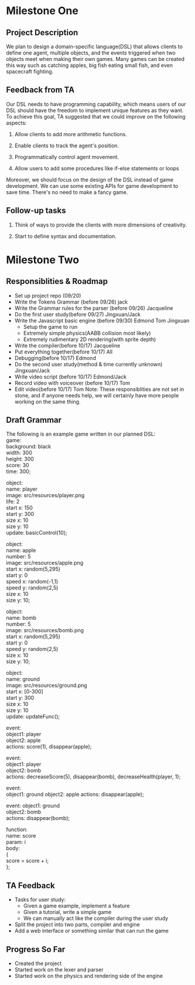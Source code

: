 # Milestone One


## Project Description


We plan to design a domain-specific language(DSL) that allows clients to define one agent, multiple objects, and the events triggered when two objects meet when making their own games. Many games can be created this way such as catching apples, big fish eating small fish, and even spacecraft fighting.


## Feedback from TA


Our DSL needs to have programming capability, which means users of our DSL should have the freedom to implement unique features as they want. To achieve this goal, TA suggested that we could improve on the following aspects:

  1. Allow clients to add more arithmetic functions.

  2. Enable clients to track the agent's position.

  3. Programmatically control agent movement.

  4. Allow users to add some procedures like if-else statements or loops


Moreover, we should focus on the design of the DSL instead of game development. We can use some existing APIs for game development to save time. There's no need to make a fancy game.


## Follow-up tasks

1. Think of ways to provide the clients with more dimensions of creativity. 

2. Start to define syntax and documentation.



# Milestone Two


## Responsiblities & Roadmap
 - Set up project repo (09/20)
 - Write the Tokens Grammar (before 09/26)  jack 
 - Write the Grammar rules for the parser (before 09/26) Jacqueline
 - Do the first user study(before 09/27) Jingxuan/Jack
 - Write the Javascript basic engine (before 09/30) Edmond Tom Jingxuan
    - Setup the game to run
    - Extremely simple physics(AABB collision most likely)
    - Extremely rudimentary 2D rendering(with sprite depth)
 - Write the compiler(before 10/17) Jacqueline
 - Put everything together(before 10/17) All
 - Debugging(before 10/17) Edmond
 - Do the second user study(method & time currently unknown) Jingxuan/Jack
 - Write video script (before 10/17) Edmond/Jack
 - Record video with voiceover (before 10/17) Tom
 - Edit video(before 10/17) Tom
Note: These responsiblities are not set in stone, and if anyone needs help, we will certainly have more people working on the same thing.


## Draft Grammar
The following is an example game written in our planned DSL:  
game:  
background: black  
width: 300  
height: 300  
score: 30  
time: 300;  
  
object:  
name: player  
image: src/resources/player.png  
life: 2  
start x: 150  
start y: 300  
size x: 10  
size y: 10  
update: basicControl(10);  
  
object:  
name: apple  
number: 5  
image: src/resources/apple.png  
start x: random(5,295)  
start y: 0  
speed x: random(-1,1)  
speed y: random(2,5)  
size x: 10  
size y: 10;  
  
object:  
name: bomb  
number: 5  
image: src/resources/bomb.png  
start x: random(5,295)  
start y: 0  
speed y: random(2,5)  
size x: 10  
size y: 10;  
  
object:  
name: ground  
image: src/resources/ground.png  
start x: [0-300]  
start y: 300  
size x: 10  
size y: 10  
update: updateFunc();  
  
event:  
object1: player  
object2: apple  
actions: score(1), disappear(apple);  
  
event:  
object1: player  
object2: bomb  
actions: decreaseScore(5), disappear(bomb), decreaseHealth(player, 1);  
  
event:  
object1: ground
object2: apple
actions: disappear(apple);

event:
object1: ground  
object2: bomb  
actions: disappear(bomb);  
  
function:  
name: score  
param: i  
body:  
{  
score = score + i;  
};  


## TA Feedback
 - Tasks for user study:
    - Given a game example, implement a feature
    - Given a tutorial, write a simple game
    - We can manually act like the compiler during the user study
 - Split the project into two parts, compiler and engine
 - Add a web interface or something similar that can run the game


## Progress So Far
 - Created the project
 - Started work on the lexer and parser
 - Started work on the physics and rendering side of the engine
